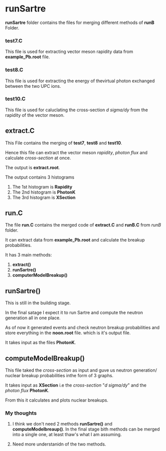 # runSartre
**runSartre** folder contains the files for merging different methods of **runB** Folder.

### test7.C
This file is used for extracting vector meson rapidity data from **example_Pb.root** file.

### test8.C
This file is used for extracting the energy of thevirtual photon exchanged between the two UPC ions.

### test10.C
This file is used for caluclating the cross-section *d sigma/dy* from the rapidity of the vector meson.

## extract.C
This File contains the merging of **test7**, **test8** and **test10**.

Hence this file can extract the vector meson *rapidity*, *photon flux* and calculate *cross-section* at once.

The output is **extract.root**.

The output contains 3 histograms 

1) The 1st histogram is **Rapidity**
2) The 2nd histogram is **PhotonK**
3) The 3rd histogram is **XSection**

## run.C
The file **run.C** contains the merged code of **extract.C** and **runB.C** from *runB* folder.

It can extract data from **example_Pb.root** and calculate the breakup probabilities.

It has 3 main methods:
1) **extract()**
2) **runSartre()**
3) **computerModelBreakup()**

## runSartre()
This is still in the building stage.

In the final satage I expect it to run Sartre and compute the neutron generation all in one place.

As of now it generated events and check neutron breakup probabilities and store everything in the **noon.root** file. which is it's output file.

It takes input as the files **PhotonK**.

## computeModelBreakup()
This file taked the *cross-section* as input and guve us neutron generation/ nuclear breakup probabilities inthe form of 3 graphs. 

It takes input as **XSection** i.e the *cross-section* "*d sigma/dy*" and the *photon flux* **PhotonK**.

From this it calculates and plots nuclear breakups.

### My thoughts

1) I think we don't need 2 methods **runSartre()** and **computeModelbreaup()**. In the final stage bith methods can be merged into a single one, at least thaw's what I am assuming. 

2) Need more understanidn of the two methods.